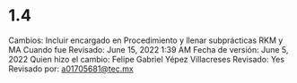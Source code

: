 # 1.4

Cambios: Incluir encargado en Procedimiento y llenar subprácticas RKM y MA
Cuando fue Revisado: June 15, 2022 1:39 AM
Fecha de  versión: June 5, 2022
Quien hizo el cambio: Felipe Gabriel Yépez Villacreses
Revisado: Yes
Revisado por: a01705681@tec.mx